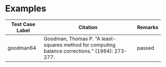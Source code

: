 # Examples
|Test Case Label|Citation|Remarks|
|---|---|---|
|goodman64|Goodman, Thomas P. "A least-squares method for computing balance corrections." (1964): 273-277.|passed|
